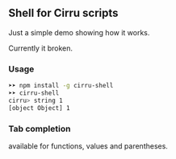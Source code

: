 
Shell for Cirru scripts
-----

Just a simple demo showing how it works.

Currently it broken.

### Usage

```bash
➤➤ npm install -g cirru-shell
➤➤ cirru-shell
cirru> string 1
[object Object] 1
```

### Tab completion

available for functions, values and parentheses.